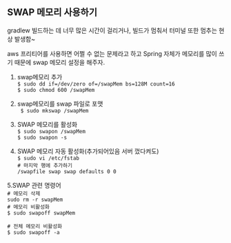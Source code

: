 ## SWAP 메모리 사용하기
gradlew 빌드하는 데 너무 많은 시간이 걸리거나, 빌드가 멈춰서 터미널 또한 멈추는 현상 발생함~<br>

aws 프리티어를 사용하면 어쩔 수 없는 문제라고 하고 Spring 자체가 메모리를 많이 쓰기 때문에 swap 메모리 설정을 해주자.

1. swap메모리 추가<br>
```$ sudo dd if=/dev/zero of=/swapMem bs=128M count=16```<br>
```$ sudo chmod 600 /swapMem```<br>

2. swap메모리를 swap 파일로 포맷<br>
  ``` $ sudo mkswap /swapMem```<br>
   
3. SWAP 메모리를 활성화<br>
 ```$ sudo swapon /swapMem```<br>
 ```$ sudo swapon -s```<br>

4. SWAP 메모리 자동 활성화(추가되어있음 서버 껐다켜도)<br>
```$ sudo vi /etc/fstab ```<br>
```# 마지막 행에 추가하기```<br>
```/swapfile swap swap defaults 0 0```<br>

5.SWAP 관련 명령어<br>
```# 메모리 삭제```<br>
```sudo rm -r swapMem```<br>
```# 메모리 비활성화```<br>
```$ sudo swapoff swapMem```<br>

```# 전체 메모리 비활성화```<br>
```$ sudo swapoff -a```<br>
